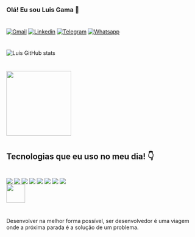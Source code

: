 
### Olá! Eu sou Luis Gama 👋
#
[![Gmail](https://img.shields.io/badge/Gmail-D14836?style=for-the-badge&logo=gmail&logoColor=white)](https://mail.google.com/luisfg716@gmail.com)
[![Linkedin](https://img.shields.io/badge/LinkedIn-0077B5?style=for-the-badge&logo=linkedin&logoColor=white)](https://www.linkedin.com/in/luis-gama-996774218/)
[![Telegram](https://img.shields.io/badge/Telegram-2CA5E0?style=for-the-badge&logo=telegram&logoColor=white)](+55(91)9-9621-1073)
[![Whatsapp](https://img.shields.io/badge/WhatsApp-25D366?style=for-the-badge&logo=whatsapp&logoColor=white)](+55(91)9-9621-1073)
#

![Luis GitHub stats](https://github-readme-stats.vercel.app/api?username=Luis-gama&show_icons=true&theme=tokyonight)
#

 <img height="170em" src="https://github-readme-stats.vercel.app/api/top-langs/?username=Luis-Gama&layout=compact&langs_count=7&theme=tokyonight"/>

#
## Tecnologias que eu uso no meu dia! 👇
<div style="display: incline_block"><br/>
<img align="center" alt"java" src="https://img.shields.io/badge/Java-ED8B00?style=for-the-badge&logo=java&logoColor=white" />
<img align="center" alt"springboot" src="https://img.shields.io/badge/Spring-6DB33F?style=for-the-badge&logo=spring&logoColor=white" />
<img align="center" alt"postgresql" src="https://img.shields.io/badge/PostgreSQL-316192?style=for-the-badge&logo=postgresql&logoColor=white"/>
<img align="center" alt"mysql" src="https://img.shields.io/badge/MySQL-00000F?style=for-the-badge&logo=mysql&logoColor=white" />
<img align="center" alt"reactnative" src="https://img.shields.io/badge/React_Native-20232A?style=for-the-badge&logo=react&logoColor=61DAFB"/>
<img align="center" alt"kotlin" src="https://img.shields.io/badge/Kotlin-0095D5?&style=for-the-badge&logo=kotlin&logoColor=white"/>
<img align="center" alt"git" src="https://img.shields.io/badge/GitHub-100000?style=for-the-badge&logo=github&logoColor=white" />
<img align="center" alt"androidstudio" src="https://img.shields.io/badge/Android-3DDC84?style=for-the-badge&logo=android&logoColor=white" />
<br/>
<img  width="49" align="center" alt"docker" src="https://cdn.jsdelivr.net/gh/devicons/devicon/icons/docker/docker-plain-wordmark.svg" />
</div>

#
 Desenvolver na melhor forma possível, ser desenvolvedor é uma viagem onde a próxima parada é a solução de um problema.
#


